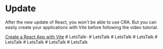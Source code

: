 # Update

After the new update of React, you won't be able to use CRA. But you can easily create your applications with Vite before following the video tutorial.

[Create a React App with Vite](https://github.com/safak/youtube23/tree/react-mini)
#   L e t s T a l k -  
 #   L e t s T a l k  
 #   L e t s T a l k  
 #   L e t s T a l k  
 #   L e t s T a l k  
 #   L e t s T a l k  
 #   L e t s T a l k  
 #   L e t s T a l k  
 